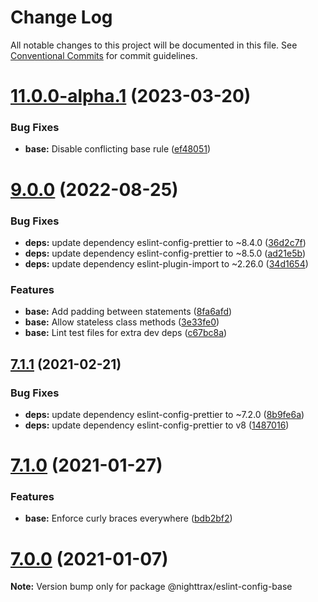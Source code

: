 # Change Log

All notable changes to this project will be documented in this file.
See [Conventional Commits](https://conventionalcommits.org) for commit guidelines.

# [11.0.0-alpha.1](https://github.com/NiGhTTraX/eslint-config/compare/@nighttrax/eslint-config-base@11.0.0-alpha.0...@nighttrax/eslint-config-base@11.0.0-alpha.1) (2023-03-20)


### Bug Fixes

* **base:** Disable conflicting base rule ([ef48051](https://github.com/NiGhTTraX/eslint-config/commit/ef48051550e8c28de52459bc9a3d06a4111a304a))





# [9.0.0](https://github.com/NiGhTTraX/eslint-config/compare/@nighttrax/eslint-config-base@9.0.0-beta.2...@nighttrax/eslint-config-base@9.0.0) (2022-08-25)


### Bug Fixes

* **deps:** update dependency eslint-config-prettier to ~8.4.0 ([36d2c7f](https://github.com/NiGhTTraX/eslint-config/commit/36d2c7f6cd2ef44a79cc4e8e691a1134e60ec09e))
* **deps:** update dependency eslint-config-prettier to ~8.5.0 ([ad21e5b](https://github.com/NiGhTTraX/eslint-config/commit/ad21e5b2fb48ec3e3fc60ccfb79cdc9e31394768))
* **deps:** update dependency eslint-plugin-import to ~2.26.0 ([34d1654](https://github.com/NiGhTTraX/eslint-config/commit/34d16541be02de0367f190ed2ccedcc8c2d5799c))


### Features

* **base:** Add padding between statements ([8fa6afd](https://github.com/NiGhTTraX/eslint-config/commit/8fa6afdbaa70d918401df9649547739f35c435fa))
* **base:** Allow stateless class methods ([3e33fe0](https://github.com/NiGhTTraX/eslint-config/commit/3e33fe036b7acf67852786dbe2d87f1497316deb))
* **base:** Lint test files for extra dev deps ([c67bc8a](https://github.com/NiGhTTraX/eslint-config/commit/c67bc8aabc70f859c8cddb74c0d037f56f8025bf))





## [7.1.1](https://github.com/NiGhTTraX/eslint-config/compare/@nighttrax/eslint-config-base@7.1.0...@nighttrax/eslint-config-base@7.1.1) (2021-02-21)


### Bug Fixes

* **deps:** update dependency eslint-config-prettier to ~7.2.0 ([8b9fe6a](https://github.com/NiGhTTraX/eslint-config/commit/8b9fe6a47a97fe149e29f5b45e6a7a176ec78359))
* **deps:** update dependency eslint-config-prettier to v8 ([1487016](https://github.com/NiGhTTraX/eslint-config/commit/1487016b2c93517cfa5db566741eea2e23677fdb))





# [7.1.0](https://github.com/NiGhTTraX/eslint-config/compare/@nighttrax/eslint-config-base@7.0.0...@nighttrax/eslint-config-base@7.1.0) (2021-01-27)


### Features

* **base:** Enforce curly braces everywhere ([bdb2bf2](https://github.com/NiGhTTraX/eslint-config/commit/bdb2bf27cde59307c41b286a3742a38b7a451306))





# [7.0.0](https://github.com/NiGhTTraX/eslint-config/compare/@nighttrax/eslint-config-base@7.0.0-alpha.0...@nighttrax/eslint-config-base@7.0.0) (2021-01-07)

**Note:** Version bump only for package @nighttrax/eslint-config-base
